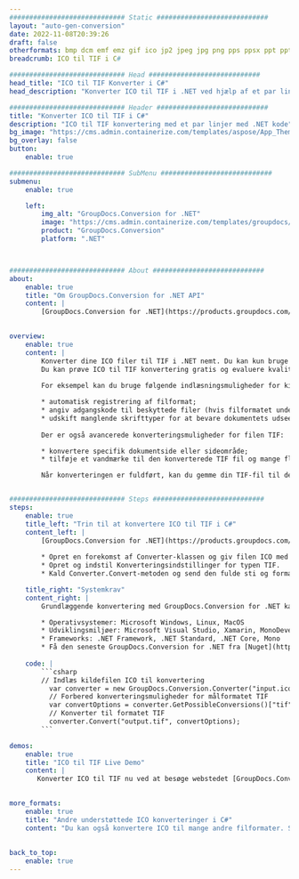 ```yaml
---
############################# Static ############################
layout: "auto-gen-conversion"
date: 2022-11-08T20:39:26
draft: false
otherformats: bmp dcm emf emz gif ico jp2 jpeg jpg png pps ppsx ppt pptx psb psd svg svgz tga tif tiff webp wmf wmz
breadcrumb: ICO til TIF i C#

############################# Head ############################
head_title: "ICO til TIF Konverter i C#"
head_description: "Konverter ICO til TIF i .NET ved hjælp af et par linjer kode. Brug GroupDocs Document Conversion API til at konvertere over 160 filformater."

############################# Header ############################
title: "Konverter ICO til TIF i C#"
description: "ICO til TIF konvertering med et par linjer med .NET kode"
bg_image: "https://cms.admin.containerize.com/templates/aspose/App_Themes/V3/images/bg/header1.png"
bg_overlay: false
button:
    enable: true

############################# SubMenu ############################
submenu:
    enable: true

    left:
        img_alt: "GroupDocs.Conversion for .NET"
        image: "https://cms.admin.containerize.com/templates/groupdocs/images/product-logos/90x90-noborder/groupdocs-conversion-net.png"
        product: "GroupDocs.Conversion"
        platform: ".NET"



############################# About ############################
about:
    enable: true
    title: "Om GroupDocs.Conversion for .NET API"
    content: |
        [GroupDocs.Conversion for .NET](https://products.groupdocs.com/conversion/net/) kan bruges til at konvertere Microsoft Word, Excel, PowerPoint, PDF, Visio og andre formater. GroupDocs.Conversion er en selvstændig API, der er velegnet til back-end og interne systemer, hvor høj ydeevne er påkrævet. Det afhænger ikke af nogen software som Microsoft eller Open Office.
    

overview:
    enable: true
    content: |
        Konverter dine ICO filer til TIF i .NET nemt. Du kan kun bruge et par C# kodelinjer i enhver platform efter eget valg, såsom - Windows, Linux, macOS.
        Du kan prøve ICO til TIF konvertering gratis og evaluere kvaliteten af ​​konverteringsresultaterne. Sammen med simple filkonverteringsscenarier kan du prøve mere avancerede muligheder for at indlæse kilden ICO fil og for at gemme output TIF resultat. 
        
        For eksempel kan du bruge følgende indlæsningsmuligheder for kilden ICO:

        * automatisk registrering af filformat;
        * angiv adgangskode til beskyttede filer (hvis filformatet understøtter det);
        * udskift manglende skrifttyper for at bevare dokumentets udseende.
        
        Der er også avancerede konverteringsmuligheder for filen TIF:

        * konvertere specifik dokumentside eller sideområde;
        * tilføje et vandmærke til den konverterede TIF fil og mange flere.

        Når konverteringen er fuldført, kan du gemme din TIF-fil til den lokale filsti eller ethvert tredjepartslager som FTP, Amazon S3, Google Drive, Dropbox osv. Bemærk venligst - for at konvertere ICO til {{ TO}} er der ikke behov for yderligere software installeret - som MS Office, Open Office, Adobe Acrobat Reader osv.


############################# Steps ############################
steps:
    enable: true
    title_left: "Trin til at konvertere ICO til TIF i C#"
    content_left: |
        [GroupDocs.Conversion for .NET](https://products.groupdocs.com/conversion/net/) gør det nemt for udviklere at konvertere en ICO fil til TIF med et par linjer kode.
        
        * Opret en forekomst af Converter-klassen og giv filen ICO med den fulde sti
        * Opret og indstil Konverteringsindstillinger for typen TIF.
        * Kald Converter.Convert-metoden og send den fulde sti og format (TIF) som en parameter

    title_right: "Systemkrav"
    content_right: |
        Grundlæggende konvertering med GroupDocs.Conversion for .NET kan udføres med nogle få enkle trin. Vores API'er understøttes på alle større platforme og operativsystemer. Før du udfører koden nedenfor, skal du sørge for, at du har følgende forudsætninger installeret på dit system.

        * Operativsystemer: Microsoft Windows, Linux, MacOS
        * Udviklingsmiljøer: Microsoft Visual Studio, Xamarin, MonoDevelop
        * Frameworks: .NET Framework, .NET Standard, .NET Core, Mono
        * Få den seneste GroupDocs.Conversion for .NET fra [Nuget](https://www.nuget.org/packages/groupdocs.conversion)
         
    code: |
        ```csharp    
        // Indlæs kildefilen ICO til konvertering
          var converter = new GroupDocs.Conversion.Converter("input.ico");
          // Forbered konverteringsmuligheder for målformatet TIF
          var convertOptions = converter.GetPossibleConversions()["tif"].ConvertOptions;
          // Konverter til formatet TIF
          converter.Convert("output.tif", convertOptions);
        ```

demos:
    enable: true
    title: "ICO til TIF Live Demo"
    content: |
       Konverter ICO til TIF nu ved at besøge webstedet [GroupDocs.Conversion App](https://products.groupdocs.app/conversion/family). Online demo har følgende fordele
          

more_formats:
    enable: true
    title: "Andre understøttede ICO konverteringer i C#"
    content: "Du kan også konvertere ICO til mange andre filformater. Se venligst listen nedenfor."
       
       
back_to_top:
    enable: true
---
```

